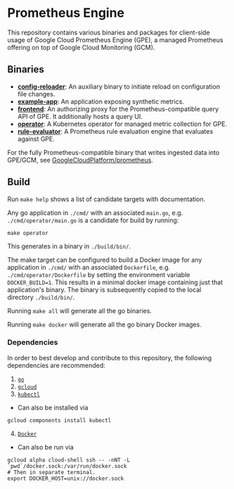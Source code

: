 # Prometheus Engine

This repository contains various binaries and packages for client-side usage
of Google Cloud Prometheus Engine (GPE), a managed Prometheus offering on top
of Google Cloud Monitoring (GCM).

## Binaries

* **[config-reloader](cmd/config-reloader)**: An auxiliary binary to initiate reload on configuration file changes.
* **[example-app](cmd/example-app)**: An application exposing synthetic metrics.
* **[frontend](cmd/frontend)**: An authorizing proxy for the Prometheus-compatible query API of GPE. It additionally hosts a query UI.
* **[operator](cmd/operator)**: A Kubernetes operator for managed metric collection for GPE.
* **[rule-evaluator](cmd/rule-evaluator)**: A Prometheus rule evaluation engine that evaluates against GPE.

For the fully Prometheus-compatible binary that writes ingested data into GPE/GCM,
see [GoogleCloudPlatform/prometheus](https://github.com/GoogleCloudPlatform/prometheus).

## Build
Run `make help` shows a list of candidate targets with documentation.

Any go application in `./cmd/` with an associated `main.go`, e.g. `./cmd/operator/main.go`
is a candidate for build by running:
```
make operator
```
This generates in a binary in `./build/bin/`.

The make target can be configured to build a Docker image for any application in `./cmd/`
with an associated `Dockerfile`, e.g. `./cmd/operator/Dockerfile` by setting the
environment variable `DOCKER_BUILD=1`. This results in a minimal docker image
containing just that application's binary. The binary is subsequently copied to the
local directory `./build/bin/`.

Running `make all` will generate all the go binaries.

Running `make docker` will generate all the go binary Docker images.

### Dependencies
In order to best develop and contribute to this repository, the following dependencies are
recommended:
1. [`go`](https://golang.org/doc/install)
2. [`gcloud`](https://cloud.google.com/sdk/docs/install)
3. [`kubectl`](https://kubernetes.io/docs/tasks/tools/)
  - Can also be installed via
  ```
  gcloud components install kubectl
  ```
4. [`Docker`](https://docs.docker.com/get-docker/)
  - Can also be run via
  ```
  gcloud alpha cloud-shell ssh -- -nNT -L `pwd`/docker.sock:/var/run/docker.sock
  # Then in separate terminal.
  export DOCKER_HOST=unix://docker.sock
  ```
